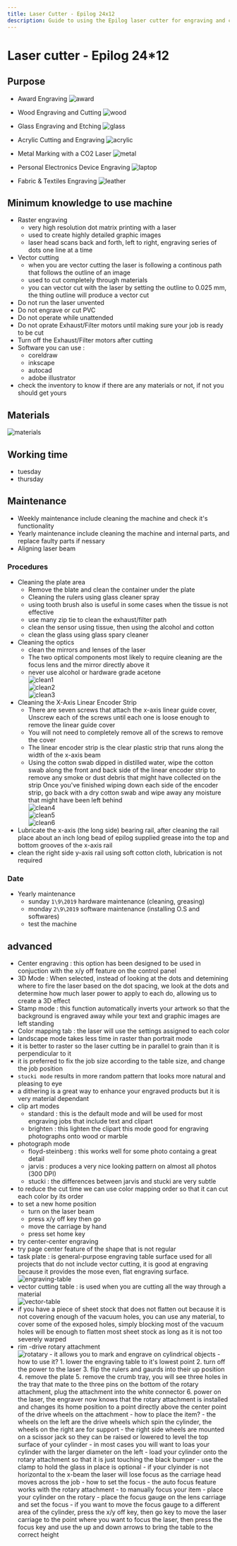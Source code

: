 ```yaml
---
title: Laser Cutter - Epilog 24x12
description: Guide to using the Epilog laser cutter for engraving and cutting various materials
---
```


# Laser cutter - Epilog 24\*12

## Purpose

- Award Engraving
  ![award](/src/assets/documontations/machines/award.jpg)

- Wood Engraving and Cutting
  ![wood](/src/assets/documontations/machines/maple-cut.jpg)

- Glass Engraving and Etching
  ![glass](/src/assets/documontations/machines/glass.jpg)

- Acrylic Cutting and Engraving
  ![acrylic](/src/assets/documontations/machines/acrylic.jpg)

- Metal Marking with a CO2 Laser
  ![metal](/src/assets/documontations/machines/metal.gif)

- Personal Electronics Device Engraving
  ![laptop](/src/assets/documontations/machines/laptop.jpg)

- Fabric & Textiles Engraving
  ![leather](/src/assets/documontations/machines/leather.jpg)

## Minimum knowledge to use machine

- Raster engraving
  - very high resolution dot matrix printing with a laser
  - used to create highly detailed graphic images
  - laser head scans back and forth, left to right, engraving series of dots one line at a time
- Vector cutting
  - when you are vector cutting the laser is following a continous path that follows the outline of an image
  - used to cut completely through materials
  - you can vector cut with the laser by setting the outline to 0.025 mm, the thing outline will produce a vector cut
- Do not run the laser unvented
- Do not engrave or cut PVC
- Do not operate while unattended
- Do not oprate Exhaust/Filter motors until making sure your job is ready to be cut
- Turn off the Exhaust/Filter motors after cutting
- Software you can use :
  - coreldraw
  - inkscape
  - autocad
  - adobe illustrator
- check the inventory to know if there are any materials or not, if not you should get yours

## Materials

![materials](/src/assets/documontations/machines/materials.png)

## Working time

- tuesday
- thursday

## Maintenance

- Weekly maintenance include cleaning the machine and check it's functionality
- Yearly maintenance include cleaning the machine and internal parts, and replace faulty parts if nessary
- Aligning laser beam

### Procedures

- Cleaning the plate area
  - Remove the blate and clean the container under the plate
  - Cleaning the rulers using glass cleaner spray
  - using tooth brush also is useful in some cases when the tissue is not effective
  - use many zip tie to clean the exhaust/filter path
  - clean the sensor using tissue, then using the alcohol and cotton
  - clean the glass using glass spary cleaner
- Cleaning the optics
  - clean the mirrors and lenses of the laser
  - The two optical components most likely to require cleaning are the focus lens and the mirror directly above it
  - never use alcohol or hardware grade acetone  
    ![clean1](/src/assets/documontations/machines/clean_optics.jpg)  
    ![clean2](/src/assets/documontations/machines/clean_optics2.jpg)  
    ![clean3](/src/assets/documontations/machines/clean_optics3.jpg)
- Cleaning the X-Axis Linear Encoder Strip
  - There are seven screws that attach the x-axis linear guide cover, Unscrew each of the screws until each one is loose enough to remove the linear guide cover
  - You will not need to completely remove all of the screws to remove the cover
  - The linear encoder strip is the clear plastic strip that runs along the width of the x-axis beam
  - Using the cotton swab dipped in distilled water, wipe the cotton swab along the front and back side of the linear encoder strip to remove any smoke or dust debris that might have collected on the strip
    Once you've finished wiping down each side of the encoder strip, go back with a dry cotton swab and wipe away any moisture that might have been left behind  
    ![clean4](/src/assets/documontations/machines/clean_optics4.jpg)  
    ![clean5](/src/assets/documontations/machines/clean_optics5.jpg)  
    ![clean6](/src/assets/documontations/machines/clean_optics6.jpg)
- Lubricate the x-axis (the long side) bearing rail, after cleaning the rail place about an inch long bead of epilog supplied grease into the top and bottom grooves of the x-axis rail
- clean the right side y-axis rail using soft cotton cloth, lubrication is not required

### Date

- Yearly maintenance
  - sunday `1\9\2019` hardware maintenance (cleaning, greasing)
  - monday `2\9\2019` software maintenance (installing O.S and softwares)
  - test the machine

## advanced

- Center engraving : this option has been designed to be used in conjuction with the x/y off feature on the control panel
- 3D Mode : When selected, instead of looking at the dots and detemining where to fire the laser based on the dot spacing, we look at the dots and determine how much laser power to apply to each do, allowing us to create a 3D effect
- Stamp mode : this function automatically inverts your artwork so that the background is engraved away while your text and graphic images are left standing
- Color mapping tab : the laser will use the settings assigned to each color
- landscape mode takes less time in raster than portrait mode
- it is better to raster so the laser cutting be in parallel to grain than it is perpendicular to it
- it is preferred to fix the job size according to the table size, and change the job position
- `stucki mode` results in more random pattern that looks more natural and pleasing to eye
- a dithering is a great way to enhance your engraved products but it is very material dependant
- clip art modes
  - standard : this is the default mode and will be used for most engraving jobs that include text and clipart
  - brighten : this lighten the clipart this mode good for engraving photographs onto wood or marble
- photograph mode
  - floyd-steinberg : this works well for some photo containg a great detail
  - jarvis : produces a very nice looking pattern on almost all photos (300 DPI)
  - stucki : the differences between jarvis and stucki are very subtle
- to reduce the cut time we can use color mapping order so that it can cut each color by its order
- to set a new home position
  - turn on the laser beam
  - press x/y off key then go
  - move the carriage by hand
  - press set home key
- try center-center engraving
- try page center feature of the shape that is not regular
- task plate : is general-purpose engraving table surface used for all projects that do not include vector cutting, it is good at engraving because it provides the mose even, flat engraving surface.  
  ![engraving-table](/src/assets/documontations/machines/engraving-table.jpeg)
- vector cutting table : is used when you are cutting all the way through a material  
  ![vector-table](/src/assets/documontations/machines/vector-table.jpeg)
- if you have a piece of sheet stock that does not flatten out because it is not covering enough of the vacuum holes, you can use any material, to cover some of the exposed holes, simply blocking most of the vacuum holes will be enough to flatten most sheet stock as long as it is not too severely warped
- rim -drive rotary attachment  
  ![rotatary](/src/assets/documontations/machines/rotatary.jpg) - it allows you to mark and engrave on cylindrical objects - how to use it? 1. lower the engraving table to it's lowest point 2. turn off the power to the laser 3. flip the rulers and gaurds into their up position 4. remove the plate 5. remove the crumb tray, you will see three holes in the tray that mate to the three pins on the bottom of the rotary attachment, plug the attachment into the white connector 6. power on the laser, the engraver now knows that the rotary attachment is installed and changes its home position to a point directly above the center point of the drive wheels on the attachment - how to place the item? - the wheels on the left are the drive wheels which spin the cylinder, the wheels on the right are for support - the right side wheels are mounted on a scissor jack so they can be raised or lowered to level the top surface of your cylinder - in most cases you will want to loas your cylinder with the larger diameter on the left - load your cylinder onto the rotary attachment so that it is just touching the black bumper - use the clamp to hold the glass in place is optional - if your clyinder is not horizontal to the x-beam the laser will lose focus as the carriage head moves across the job - how to set the focus - the auto focus feature works with the rotary attachment - to manually focus your item - place your cylinder on the rotary - place the focus gauge on the lens carriage and set the focus - if you want to move the focus gauge to a different area of the cylinder, press the x/y off key, then go key to move the laser carriage to the point where you want to focus the laser, then press the focus key and use the up and down arrows to bring the table to the correct height
